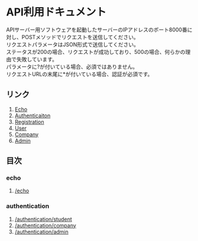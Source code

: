 # API利用ドキュメント
APIサーバー用ソフトウェアを起動したサーバーのIPアドレスのポート8000番に対し、POSTメソッドでリクエストを送信してください。   
リクエストパラメータはJSON形式で送信してください。   
ステータスが200の場合、リクエストが成功しており、500の場合、何らかの理由で失敗しています。  
パラメータに?が付いている場合、必須ではありません。  
リクエストURLの末尾に*が付いている場合、認証が必須です。

## リンク
1. [Echo](echo.md)
1. [Authenticaiton](authenticaiton.md)
1. [Registration](registration.md)
1. [User](user.md)
1. [Company](company.md)
1. [Admin](admin.md)

## 目次
### echo
1. [/echo](echo.md#echo-1)
### authentication
1. [/authentication/student](authenticaiton.md#authenticationstudent)
1. [/authentication/company](authenticaiton.md#authenticationcompany)
1. [/authentication/admin](authenticaiton.md#authenticationadmin)
